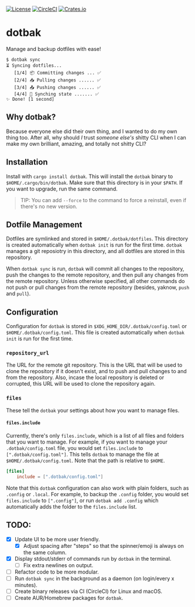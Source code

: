 [![License](https://img.shields.io/github/license/cogsandsquigs/dotbak?style=for-the-badge)](https://github.com/cogsandsquigs/dotbak/blob/main/LICENSE)
[![CircleCI](https://img.shields.io/circleci/build/github/cogsandsquigs/dotbak/main?style=for-the-badge)](https://app.circleci.com/pipelines/github/cogsandsquigs/dotbak)
[![Crates.io](https://img.shields.io/crates/v/dotbak?style=for-the-badge)](https://crates.io/crates/dotbak)

# dotbak

Manage and backup dotfiles with ease!

```terminal
$ dotbak sync
⏳ Syncing dotfiles...
   [1/4] 📦 Committing changes ... ✅
   [2/4] 📥 Pulling changes ...... ✅
   [3/4] 📤 Pushing changes ...... ✅
   [4/4] 🔄 Synching state ....... ✅
✨ Done! [1 second]
```

## Why dotbak?

Because everyone else did their own thing, and I wanted to do my own thing too. After all, why should _I_ trust _someone else's_ shitty CLI when I can make my own brilliant, amazing, and totally not shitty CLI?

## Installation

Install with `cargo install dotbak`. This will install the `dotbak` binary to `$HOME/.cargo/bin/dotbak`. Make sure that this directory is in your `$PATH`. If you want to upgrade, run the same command.

> TIP: You can add `--force` to the command to force a reinstall, even if there's no new version.

## Dotfile Management

Dotfiles are symlinked and stored in `$HOME/.dotbak/dotfiles`. This directory is created automatically when `dotbak init` is run for the first time. `dotbak` manages a git reposiotry in this directory, and all dotfiles are stored in this repository.

When `dotbak sync` is run, `dotbak` will commit all changes to the repository, push the changes to the remote repository, and then pull any changes from the remote repository. Unless otherwise specified, all other commands do not push or pull changes from the remote repository (besides, yaknow, `push` and `pull`).

## Configuration

Configuration for `dotbak` is stored in `$XDG_HOME_DIR/.dotbak/config.toml` or `$HOME/.dotbak/config.toml`. This file is created automatically when `dotbak init` is run for the first time.

### `repository_url`

The URL for the remote git repository. This is the URL that will be used to clone the repository if it doesn't exist, and to push and pull changes to and from the repository. Also, incase the local repository is deleted or corrupted, this URL will be used to clone the repository again.

### `files`

These tell the `dotbak` your settings about how you want to manage files.

#### `files.include`

Currently, there's only `files.include`, which is a list of all files and folders that you want to manage. For example, if you want to manage your `.dotbak/config.toml` file, you would set `files.include` to `[".dotbak/config.toml"]`. This tells `dotbak` to manage the file at `$HOME/.dotbak/config.toml`. Note that the path is relative to `$HOME`.

```toml
[files]
	include = [".dotbak/config.toml"]
```

Note that this `dotbak` configuration can also work with plain folders, such as `.config` or `.local`. For example, to backup the `.config` folder, you would set `files.include` to `[".config"]`, or run `dotbak add .config` which automatically adds the folder to the `files.include` list.

## TODO:

-   [x] Update UI to be more user friendly.
    -   [x] Adjust spacing after "steps" so that the spinner/emoji is always on the same column.
-   [x] Display stdout/stderr of commands run by `dotbak` in the terminal.
    -   [ ] Fix extra newlines on output.
-   [ ] Refactor code to be more modular.
-   [ ] Run `dotbak sync` in the background as a daemon (on login/every x minutes).
-   [ ] Create binary releases via CI (CircleCI) for Linux and macOS.
-   [ ] Create AUR/Homebrew packages for `dotbak`.
